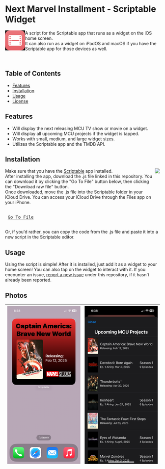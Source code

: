# Next Marvel Installment - Scriptable Widget

<img align="left" height="65vw" src="./example_images/icon.png">

A script for the Scriptable app that runs as a widget on the iOS home screen.  
It can also run as a widget on iPadOS and macOS if you have the Scriptable app for those devices as well.

</br>

## Table of Contents

- [Features](#features)
- [Installation](#installation)
- [Usage](#usage)
- [License](#license)

## Features

- Will display the next releasing MCU TV show or movie on a widget.
- Will display all upcoming MCU projects if the widget is tapped.
- Works with small, medium, and large widget sizes.
- Utilizes the Scriptable app and the TMDB API.

## Installation
<a href="https://apps.apple.com/us/app/scriptable/id1405459188">
<img align="right" height="90vw" src="https://i.imgur.com/RX04Jqh.png">
</a>


Make sure that you have the [Scriptable](https://apps.apple.com/us/app/scriptable/id1405459188) app installed.  
After installing the app, download the .js file linked in this repository. You can download it by clicking the "Go To File" button below, then clicking the "Download raw file" button.  
Once downloaded, move the .js file into the Scriptable folder in your iCloud Drive. You can access your iCloud Drive through the Files app on your iPhone.

<kbd> <br> [Go To File](./Next%20Marvel%20Installment.js) <br> </kbd>

Or, if you'd rather, you can copy the code from the .js file and paste it into a new script in the Scriptable editor.

## Usage

Using the script is simple! After it is installed, just add it as a widget to your home screen! You can also tap on the widget to interact with it.
If you encounter an issue, [report a new issue](../../issues) under this repository, if it hasn't already been reported.

## Photos

| ![](./example_images/1.png) | ![](./example_images/2.png) |
|:---:|:---:|

